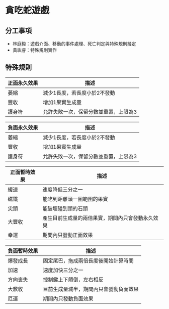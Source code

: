 # 貪吃蛇遊戲
## 分工事項
* 林庭毅：遊戲介面、移動的事件處理、死亡判定與特殊規則擬定
* 黃竑睿：特殊規則實作
## 特殊規則
| 正面永久效果            | 描述                    |
| --------- | -------------------------------------|
| 萎縮      | 減少1長度，若長度小於2不發動            |
| 豐收      | 增加1果實生成量                        |
| 護身符    | 允許失敗一次，保留分數並重置，上限為3    |

| 負面永久效果            | 描述                    |
| --------- | -------------------------------------|
| 萎縮      | 減少1長度，若長度小於2不發動            |
| 豐收      | 增加1果實生成量                        |
| 護身符    | 允許失敗一次，保留分數並重置，上限為3    |

| 正面暫時效果            | 描述                    |
| --------- | -------------------------------------|
| 緩速       | 速度降低三分之一                        |
| 磁鐵       | 能吃到距離頭一圈範圍的果實                |
| 尖頭       | 能破壞碰到頭的石頭                          |
| 大豐收     | 產生目前生成量的兩倍果實，期間內只會發動永久效果 |
| 幸運       | 期間內只發動正面效果                       |
    
| 負面暫時效果            | 描述                    |
| --------- | -------------------------------------|
| 爆發成長   | 固定尾巴，拖成兩倍長度後開始計算時間    |
| 加速       | 速度加快三分之一                      |
| 方向喪失   | 控制鍵上下顛倒，左右相反               |
| 大歉收     | 目前生成量減半，期間內只會發動負面效果  |
| 厄運       | 期間內只發動負面效果                   |

